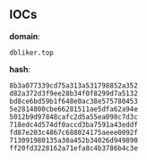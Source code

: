 
## IOCs

__domain__:

```text
dbliker.top
```
__hash__:

```text
8b3a077339cd75a313a531798852a352
d82a372d3f9ee28b34f0f8299d7a5132
bd8ce6bd59b1f648e0ac38e575780453
5e2814800cbe66281511ae5dfa62a94e
5012b9d97848cafc2d5a55ea098c7d3c
718edc4d574df0accd3ba7591a43eddf
fd87e203c4867c688024175aeee0092f
713091980135a30a452b34026d949890
ff20fd3228162a71efa8c4b3786b4c3e
```